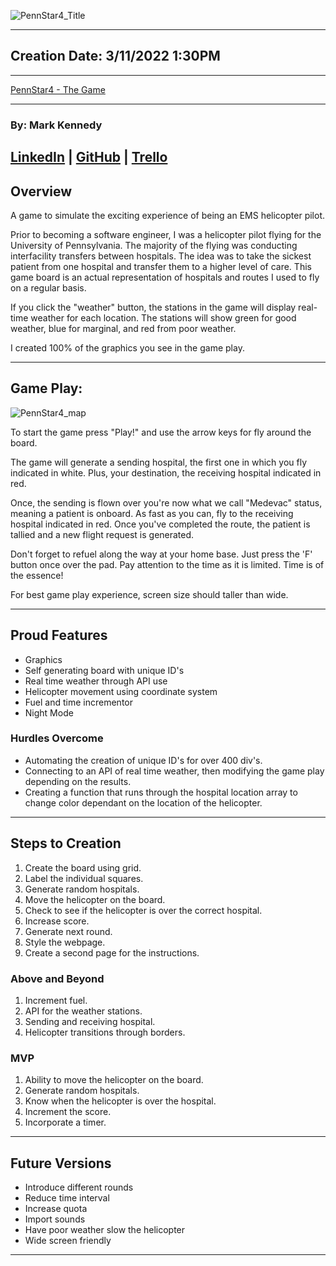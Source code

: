![PennStar4_Title](https://user-images.githubusercontent.com/62405537/156926460-98a5d0db-b513-4f5a-a999-6607ae753e11.png)

---

## Creation Date: 3/11/2022 1:30PM

---

[PennStar4 - The Game](https://pennstar4.surge.sh/index.html)

---

### By: Mark Kennedy

## [LinkedIn](https://www.linkedin.com/in/kennedymark680/) | [GitHub](https://github.com/kennedymark680/) | [Trello](https://trello.com/b/jEveFk44/pennstar4)

## Overview

A game to simulate the exciting experience of being an EMS helicopter pilot.

Prior to becoming a software engineer, I was a helicopter pilot flying for the University of Pennsylvania. The majority of the flying was conducting interfacility transfers between hospitals. The idea was to take the sickest patient from one hospital and transfer them to a higher level of care. This game board is an actual representation of hospitals and routes I used to fly on a regular basis.

If you click the "weather" button, the stations in the game will display real-time weather for each location. The stations will show green for good weather, blue for marginal, and red from poor weather.

I created 100% of the graphics you see in the game play.

---

## Game Play:

![PennStar4_map](https://user-images.githubusercontent.com/62405537/156926281-c0776728-51ab-48f0-b0fe-3d80e4fdcf4e.png)

To start the game press "Play!" and use the arrow keys for fly around the board.

The game will generate a sending hospital, the first one in which you fly indicated in white. Plus, your destination, the receiving hospital indicated in red.

Once, the sending is flown over you're now what we call "Medevac" status, meaning a patient is onboard. As fast as you can, fly to the receiving hospital indicated in red. Once you've completed the route, the patient is tallied and a new flight request is generated.

Don't forget to refuel along the way at your home base. Just press the 'F' button once over the pad. Pay attention to the time as it is limited. Time is of the essence!

For best game play experience, screen size should taller than wide.

---

## Proud Features

- Graphics
- Self generating board with unique ID's
- Real time weather through API use
- Helicopter movement using coordinate system
- Fuel and time incrementor
- Night Mode

### Hurdles Overcome

- Automating the creation of unique ID's for over 400 div's.
- Connecting to an API of real time weather, then modifying the game play depending on the results.
- Creating a function that runs through the hospital location array to change color dependant on the location of the helicopter.

---

## Steps to Creation

1. Create the board using grid.
2. Label the individual squares.
3. Generate random hospitals.
4. Move the helicopter on the board.
5. Check to see if the helicopter is over the correct hospital.
6. Increase score.
7. Generate next round.
8. Style the webpage.
9. Create a second page for the instructions.

### Above and Beyond

1. Increment fuel.
2. API for the weather stations.
3. Sending and receiving hospital.
4. Helicopter transitions through borders.

### MVP

1. Ability to move the helicopter on the board.
2. Generate random hospitals.
3. Know when the helicopter is over the hospital.
4. Increment the score.
5. Incorporate a timer.

---

## Future Versions

- Introduce different rounds
- Reduce time interval
- Increase quota
- Import sounds
- Have poor weather slow the helicopter
- Wide screen friendly

---
